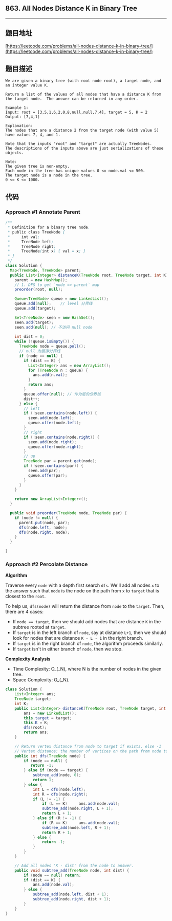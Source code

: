 ## 863. All Nodes Distance K in Binary Tree

----
## 题目地址

[https://leetcode.com/problems/all-nodes-distance-k-in-binary-tree/](https://leetcode.com/problems/all-nodes-distance-k-in-binary-tree/)

## 题目描述

```text
We are given a binary tree (with root node root), a target node, and an integer value K.

Return a list of the values of all nodes that have a distance K from the target node.  The answer can be returned in any order.

Example 1:
Input: root = [3,5,1,6,2,0,8,null,null,7,4], target = 5, K = 2
Output: [7,4,1]

Explanation: 
The nodes that are a distance 2 from the target node (with value 5)
have values 7, 4, and 1.

Note that the inputs "root" and "target" are actually TreeNodes.
The descriptions of the inputs above are just serializations of these objects.

Note:
The given tree is non-empty.
Each node in the tree has unique values 0 <= node.val <= 500.
The target node is a node in the tree.
0 <= K <= 1000.
```

## 代码

### Approach #1 Annotate Parent 

```java
/**
 * Definition for a binary tree node.
 * public class TreeNode {
 *     int val;
 *     TreeNode left;
 *     TreeNode right;
 *     TreeNode(int x) { val = x; }
 * }
 */
class Solution {
  Map<TreeNode, TreeNode> parent;
  public List<Integer> distanceK(TreeNode root, TreeNode target, int K) {
    parent = new HashMap();
    // 1. DFS to get `node => parent` map
    preorder(root, null);

    Queue<TreeNode> queue = new LinkedList();
    queue.add(null);    // level 分界线
    queue.add(target);

    Set<TreeNode> seen = new HashSet();
    seen.add(target);
    seen.add(null); // 不访问 null node
		
    int dist = 0;
    while (!queue.isEmpty()) {
      TreeNode node = queue.poll();
      // null 为层序分界线
      if (node == null) {
        if (dist == K) {
          List<Integer> ans = new ArrayList();
          for (TreeNode n : queue) {
            ans.add(n.val);
          }
          return ans;
        }
        queue.offer(null); // 作为层的分界线
        dist++;
      } else {
        // left
        if (!seen.contains(node.left)) {
          seen.add(node.left);
          queue.offer(node.left);
        }
        // right
        if (!seen.contains(node.right)) {
          seen.add(node.right);
          queue.offer(node.right);
        }
        // up
        TreeNode par = parent.get(node);
        if (!seen.contains(par)) {
          seen.add(par);
          queue.offer(par);
        }
      }
    }

    return new ArrayList<Integer>();
  }

  public void preorder(TreeNode node, TreeNode par) {
    if (node != null) {
      parent.put(node, par);
      dfs(node.left, node);
      dfs(node.right, node);
    }
  }

}
```

### Approach \#2 Percolate Distance

**Algorithm**

Traverse every `node` with a depth first search `dfs`. We'll add all nodes `x` to the answer such that `node` is the node on the path from `x` to `target` that is closest to the `root`.

To help us, `dfs(node)` will return the distance from `node` to the `target`. Then, there are 4 cases:

* If `node == target`, then we should add nodes that are distance `K` in the subtree rooted at `target`.
* If `target` is in the left branch of `node`, say at distance `L+1`, then we should look for nodes that are distance `K - L - 1` in the right branch.
* If `target` is in the right branch of `node`, the algorithm proceeds similarly.
* If `target` isn't in either branch of `node`, then we stop.

**Complexity Analysis**

* Time Complexity: O_\(_N\), where N is the number of nodes in the given tree.
* Space Complexity: O_\(_N\).

```java
class Solution {
    List<Integer> ans;
    TreeNode target;
    int K;
    public List<Integer> distanceK(TreeNode root, TreeNode target, int K) {
        ans = new LinkedList();
        this.target = target;
        this.K = K;
        dfs(root);
        return ans;
    }

    // Return vertex distance from node to target if exists, else -1
    // Vertex distance: the number of vertices on the path from node to target
    public int dfs(TreeNode node) {
        if (node == null) {
           return -1;
        } else if (node == target) {
            subtree_add(node, 0);
            return 1;
        } else {
            int L = dfs(node.left);
            int R = dfs(node.right);
            if (L != -1) {
                if (L == K) 	ans.add(node.val);
                subtree_add(node.right, L + 1);
                return L + 1;
            } else if (R != -1) {
                if (R == K) 	ans.add(node.val);
                subtree_add(node.left, R + 1);
                return R + 1;
            } else {
                return -1;
            }
        }
    }

    // Add all nodes 'K - dist' from the node to answer.
    public void subtree_add(TreeNode node, int dist) {
        if (node == null) return;
        if (dist == K) {
            ans.add(node.val);
        } else {
            subtree_add(node.left, dist + 1);
            subtree_add(node.right, dist + 1);
        }
    }
}
```

